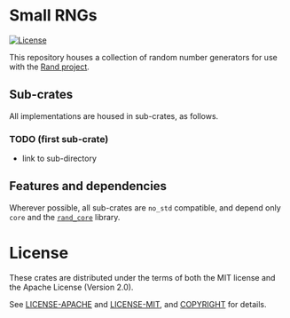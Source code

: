 # Small RNGs

[![License](https://img.shields.io/crates/l/small-rngs.svg)](https://github.com/rust-random/small-rngs#license)

This repository houses a collection of random number generators for use with the
[Rand project](https://github.com/rust-random/rand).

## Sub-crates

All implementations are housed in sub-crates, as follows.

### TODO (first sub-crate)

- link to sub-directory

## Features and dependencies

Wherever possible, all sub-crates are `no_std` compatible, and depend only
`core` and the [`rand_core`](https://crates.io/crates/rand-core) library.

# License

These crates are distributed under the terms of both the MIT license and the
Apache License (Version 2.0).

See [LICENSE-APACHE](LICENSE-APACHE) and [LICENSE-MIT](LICENSE-MIT), and
[COPYRIGHT](COPYRIGHT) for details.
